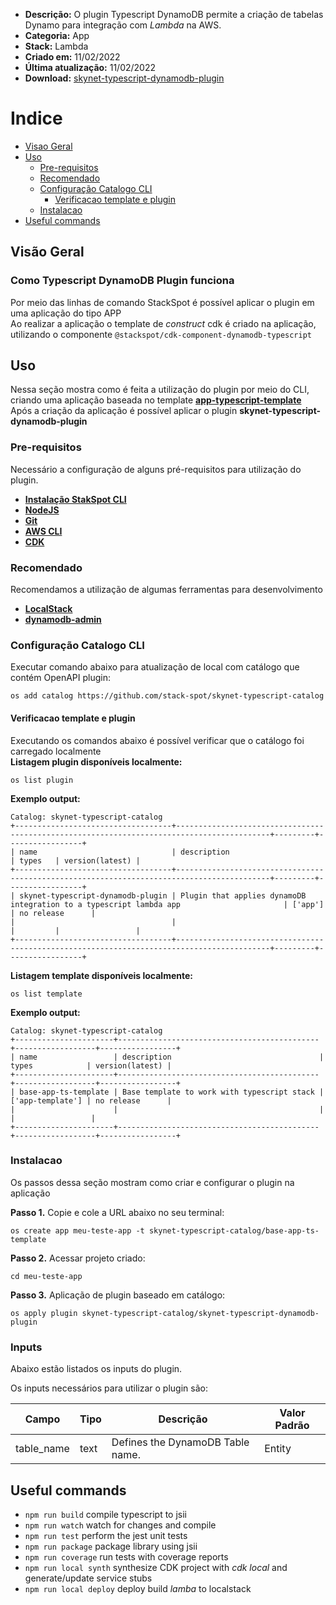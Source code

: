 - **Descrição:** O plugin Typescript DynamoDB permite a criação de tabelas Dynamo para integração com _Lambda_ na AWS.
- **Categoria:** App
- **Stack:** Lambda
- **Criado em:** 11/02/2022
- **Última atualização:** 11/02/2022
- **Download:** [skynet-typescript-dynamodb-plugin](https://github.com/stack-spot/skynet-typescript-dynamodb-plugin)

# Indice
- [Visao Geral](#Visao-Geral)
- [Uso](#Uso)
  - [Pre-requisitos](#Pre-requisitos)
  - [Recomendado](#Recomendado)
  - [Configuração Catalogo CLI](#Configuração-Catalogo-CLI)
    - [Verificacao template e plugin](#Verificacao_template_e_plugin)
  - [Instalacao](#Instalacao)
- [Useful commands](#Useful-commands)

## Visão Geral
### Como Typescript DynamoDB Plugin funciona
Por meio das linhas de comando StackSpot é possível aplicar o plugin em uma aplicação do tipo APP  
Ao realizar a aplicação o template de _construct_ cdk é criado na aplicação, utilizando o componente `@stackspot/cdk-component-dynamodb-typescript`

## Uso
Nessa seção mostra como é feita a utilização do plugin por meio do CLI, criando uma aplicação baseada no template [**app-typescript-template**](https://github.com/stack-spot/app-typescript-template)  
Após a criação da aplicação é possível aplicar o plugin **skynet-typescript-dynamodb-plugin**

### Pre-requisitos
Necessário a configuração de alguns pré-requisitos para utilização do plugin.
- [**Instalação StakSpot CLI**](https://docs.stackspot.com/v3.0.0/os-cli/installation/)
- [**NodeJS**](https://nodejs.org/en/)
- [**Git**](https://git-scm.com/)
- [**AWS CLI**](https://docs.aws.amazon.com/cli/latest/userguide/cli-chap-getting-started.html)
- [**CDK**](https://docs.aws.amazon.com/cdk/v2/guide/getting_started.html)

### Recomendado
Recomendamos a utilização de algumas ferramentas para desenvolvimento
- [**LocalStack**](https://github.com/localstack/localstack)
- [**dynamodb-admin**](https://www.npmjs.com/package/dynamodb-admin)

### Configuração Catalogo CLI
Executar comando abaixo para atualização de local com catálogo que contém OpenAPI plugin:
```
os add catalog https://github.com/stack-spot/skynet-typescript-catalog
```

#### Verificacao template e plugin
Executando os comandos abaixo é possível verificar que o catálogo foi carregado localmente  
**Listagem plugin disponíveis localmente:**
```
os list plugin
```

**Exemplo output:**
```
Catalog: skynet-typescript-catalog
+-----------------------------------+-------------------------------------------------------------------------------------------+---------+-----------------+
| name                              | description                                                                               | types   | version(latest) |
+-----------------------------------+-------------------------------------------------------------------------------------------+---------+-----------------+
| skynet-typescript-dynamodb-plugin | Plugin that applies dynamoDB integration to a typescript lambda app                       | ['app'] | no release      |
|                                   |                                                                                           |         |                 |
+-----------------------------------+-------------------------------------------------------------------------------------------+---------+-----------------+
```

**Listagem template disponíveis localmente:**
```
os list template
```

**Exemplo output:**
```
Catalog: skynet-typescript-catalog
+----------------------+---------------------------------------------+------------------+-----------------+
| name                 | description                                 | types            | version(latest) |
+----------------------+---------------------------------------------+------------------+-----------------+
| base-app-ts-template | Base template to work with typescript stack | ['app-template'] | no release      |
|                      |                                             |                  |                 |
+----------------------+---------------------------------------------+------------------+-----------------+
```

### Instalacao
Os passos dessa seção mostram como criar e configurar o plugin na aplicação

**Passo 1.** Copie e cole a URL abaixo no seu terminal:
```
os create app meu-teste-app -t skynet-typescript-catalog/base-app-ts-template
```

**Passo 2.** Acessar projeto criado:
```
cd meu-teste-app
```

**Passo 3.** Aplicação de plugin baseado em catálogo:
```
os apply plugin skynet-typescript-catalog/skynet-typescript-dynamodb-plugin
```

### Inputs
Abaixo estão listados os inputs do plugin.

Os inputs necessários para utilizar o plugin são:
<table>
  <thead>
    <th>Campo</th>
    <th>Tipo</th>
    <th>Descrição</th>
    <th>Valor Padrão</th>
  </thead>
  <tbody>
    <tr>
      <td>table_name</td>
      <td>text</td>
      <td>Defines the DynamoDB Table name.</td>
      <td>Entity</td>
    </tr>
  </tbody>
</table>

## Useful commands

- `npm run build` compile typescript to jsii
- `npm run watch` watch for changes and compile
- `npm run test` perform the jest unit tests
- `npm run package` package library using jsii
- `npm run coverage` run tests with coverage reports
- `npm run local synth` synthesize CDK project with _cdk local_ and generate/update service stubs
- `npm run local deploy` deploy build _lamba_ to localstack
